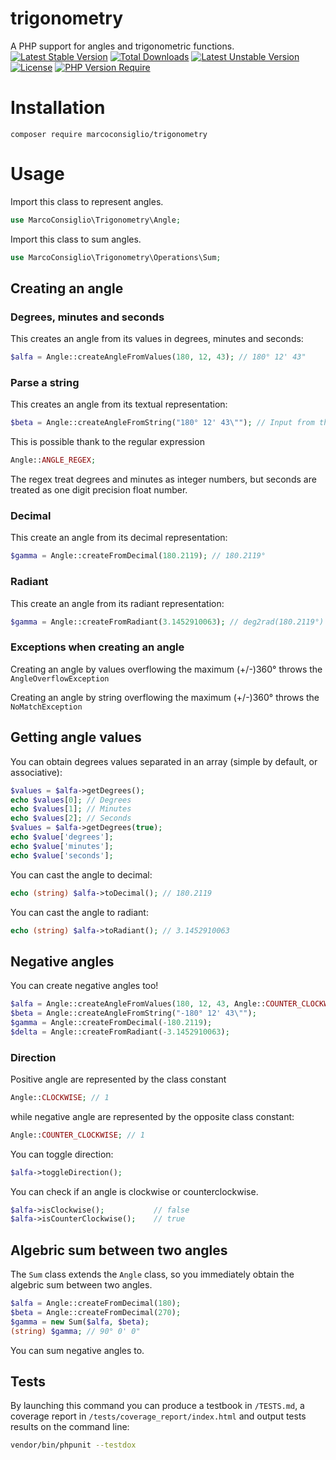 # trigonometry
A PHP support for angles and trigonometric functions.
[![Latest Stable Version](http://poser.pugx.org/marcoconsiglio/trigonometry/v)](https://packagist.org/packages/marcoconsiglio/trigonometry) [![Total Downloads](http://poser.pugx.org/marcoconsiglio/trigonometry/downloads)](https://packagist.org/packages/marcoconsiglio/trigonometry) [![Latest Unstable Version](http://poser.pugx.org/marcoconsiglio/trigonometry/v/unstable)](https://packagist.org/packages/marcoconsiglio/trigonometry) [![License](http://poser.pugx.org/marcoconsiglio/trigonometry/license)](https://packagist.org/packages/marcoconsiglio/trigonometry) [![PHP Version Require](http://poser.pugx.org/marcoconsiglio/trigonometry/require/php)](https://packagist.org/packages/marcoconsiglio/trigonometry)
# Installation
`composer require marcoconsiglio/trigonometry`

# Usage
Import this class to represent angles.
```php
use MarcoConsiglio\Trigonometry\Angle;
```
Import this class to sum angles.
```php
use MarcoConsiglio\Trigonometry\Operations\Sum;
```
## Creating an angle
### Degrees, minutes and seconds
This creates an angle from its values in degrees, minutes and seconds:
```php
$alfa = Angle::createAngleFromValues(180, 12, 43); // 180° 12' 43"
```
### Parse a string
This creates an angle from its textual representation:
```php
$beta = Angle::createAngleFromString("180° 12' 43\""); // Input from the user
```

This is possible thank to the regular expression
```php
Angle::ANGLE_REGEX;
```
The regex treat degrees and minutes as integer numbers, but seconds are treated as one digit precision float number.

### Decimal
This create an angle from its decimal representation:
```php
$gamma = Angle::createFromDecimal(180.2119); // 180.2119°
```
### Radiant
This create an angle from its radiant representation:
```php
$gamma = Angle::createFromRadiant(3.1452910063); // deg2rad(180.2119°)
```

### Exceptions when creating an angle
Creating an angle by values overflowing the maximum (+/-)360° throws the `AngleOverflowException`

Creating an angle by string overflowing the maximum (+/-)360° throws the `NoMatchException`

## Getting angle values
You can obtain degrees values separated in an array (simple by default, or associative):
```php
$values = $alfa->getDegrees();
echo $values[0]; // Degrees
echo $values[1]; // Minutes
echo $values[2]; // Seconds
$values = $alfa->getDegrees(true);
echo $value['degrees'];
echo $value['minutes'];
echo $value['seconds'];
```

You can cast the angle to decimal:
```php
echo (string) $alfa->toDecimal(); // 180.2119
```

You can cast the angle to radiant:
```php
echo (string) $alfa->toRadiant(); // 3.1452910063
```

## Negative angles
You can create negative angles too!
```php
$alfa = Angle::createAngleFromValues(180, 12, 43, Angle::COUNTER_CLOCKWISE);
$beta = Angle::createAngleFromString("-180° 12' 43\"");
$gamma = Angle::createFromDecimal(-180.2119); 
$delta = Angle::createFromRadiant(-3.1452910063);
```
### Direction
Positive angle are represented by the class constant
```php
Angle::CLOCKWISE; // 1
```
while negative angle are represented by the opposite class constant:
```php
Angle::COUNTER_CLOCKWISE; // 1
```
You can toggle direction:
```php
$alfa->toggleDirection();
```
You can check if an angle is clockwise or counterclockwise.
```php
$alfa->isClockwise();           // false
$alfa->isCounterClockwise();    // true
```
## Algebric sum between two angles
The `Sum` class extends the `Angle` class, so you immediately obtain the algebric sum
between two angles.
```php
$alfa = Angle::createFromDecimal(180);
$beta = Angle::createFromDecimal(270);
$gamma = new Sum($alfa, $beta);
(string) $gamma; // 90° 0' 0"
```
You can sum negative angles to.

## Tests
By launching this command you can produce a testbook in `/TESTS.md`, a coverage report in `/tests/coverage_report/index.html` and output tests results on the command line:
```bash
vendor/bin/phpunit --testdox
```